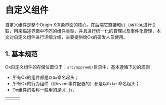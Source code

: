 # 自定义组件

自定义组件是整个Origin X渲染界面的核心，在后端它直接和`UI_CONTROL`进行关联，用来描述界面中不同的组件类型，并且进行统一化的管理以及事件化管理，本文对自定义组件进行详细介绍，主要提供给Ox的研发人员使用。

## 1. 基本规范

Ox自定义组件的存储位置位于：`src/app/web/`目录中，基本遵循下边的规则：

* 所有Ox的组件都是以`Ox`命名起头；
* 所有Ox的行为组件（带`event`事件配置的）都是以`OxAct`命名起头；
* Ox组件的名称一般用的是`UI.js`，

|  |  |  |
| :--- | :--- | :--- |
|  |  |  |



